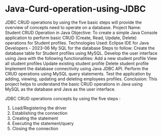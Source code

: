 # Java-Curd-operation-using-JDBC
JDBC CRUD operations by using the five basic steps will provide the overview of concepts need to operate on a database.
Project Name: Student CRUD Operation in Java
Objective:
To create a simple Java Console application to perform basic CRUD (Create, Read, Update, Delete) operations for Student profiles.
Technologies Used:
Eclipse IDE for Java Developers - 2023-06
My SQL for the database
Steps to follow:
Create the database table for Student profiles using MySQL.
Develop the user interface using Java with the following functionalities:
Add a new student profile
View all student profiles
Update existing student profile
Delete student profile
Implement the database connectivity using Java JDBC API.
Perform the CRUD operations using MySQL query statements.
Test the application by adding, viewing, updating and deleting employees profiles.
Conclusion:
This project helps to understand the basic CRUD operations in Java using MySQL as the database and Java as the user interface.

JDBC CRUD operations concepts by using the five steps :
1. Load/Registering the driver
2. Establishing the connection
3. Creating the statement
4. Executing the statement/query
5. Closing the connection

